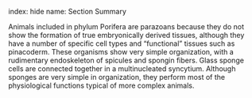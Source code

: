 index: hide
name: Section Summary

Animals included in phylum Porifera are parazoans because they do not show the formation of true embryonically derived tissues, although they have a number of specific cell types and “functional” tissues such as pinacoderm. These organisms show very simple organization, with a rudimentary endoskeleton of spicules and spongin fibers. Glass sponge cells are connected together in a multinucleated syncytium. Although sponges are very simple in organization, they perform most of the physiological functions typical of more complex animals.
